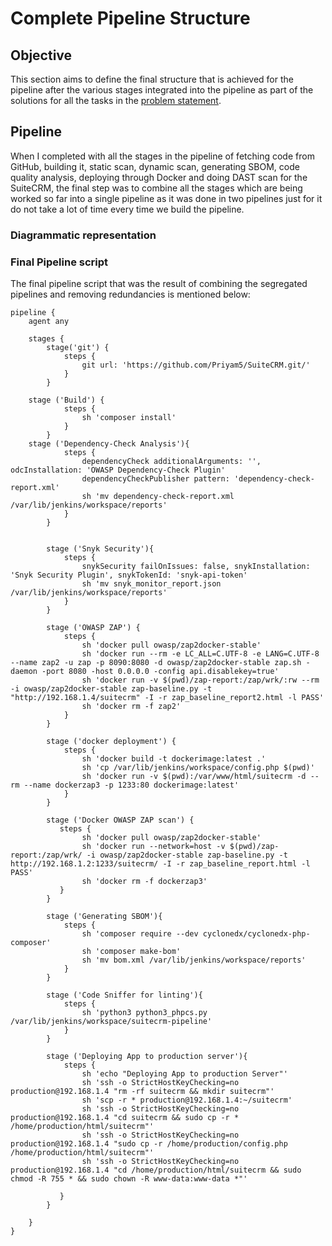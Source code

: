 # Complete Pipeline Structure

## Objective
This section aims to define the final structure that is achieved for the pipeline after the various stages integrated into the pipeline as part of the solutions for all the tasks in the [problem statement](https://intern-appsecco.netlify.app/problem-statement/).

## Pipeline

When I completed with all the stages in the pipeline of fetching code from GitHub, building it, static scan, dynamic scan, generating SBOM, code quality analysis, deploying through Docker and doing DAST scan for the SuiteCRM, the final step was to combine all the stages which are being worked so far into a single pipeline as it was done in two pipelines just for it do not take a lot of time every time we build the pipeline.

### Diagrammatic representation

### Final Pipeline script

The final pipeline script that was the result of combining the segregated pipelines and removing redundancies is mentioned below:

```
pipeline {
    agent any

    stages {
        stage('git') {
            steps {
                git url: 'https://github.com/Priyam5/SuiteCRM.git/'
            }
        }
        
    stage ('Build') {
            steps {
                sh 'composer install'
            }
        }
    stage ('Dependency-Check Analysis'){
            steps {
                dependencyCheck additionalArguments: '', odcInstallation: 'OWASP Dependency-Check Plugin'
                dependencyCheckPublisher pattern: 'dependency-check-report.xml'
                sh 'mv dependency-check-report.xml /var/lib/jenkins/workspace/reports'
            }    
        }
        
         
        stage ('Snyk Security'){
            steps {
                snykSecurity failOnIssues: false, snykInstallation: 'Snyk Security Plugin', snykTokenId: 'snyk-api-token'
                sh 'mv snyk_monitor_report.json /var/lib/jenkins/workspace/reports'
            }    
        }

        stage ('OWASP ZAP') {
            steps {
                sh 'docker pull owasp/zap2docker-stable'
                sh 'docker run --rm -e LC_ALL=C.UTF-8 -e LANG=C.UTF-8 --name zap2 -u zap -p 8090:8080 -d owasp/zap2docker-stable zap.sh -daemon -port 8080 -host 0.0.0.0 -config api.disablekey=true'
                sh 'docker run -v $(pwd)/zap-report:/zap/wrk/:rw --rm -i owasp/zap2docker-stable zap-baseline.py -t "http://192.168.1.4/suitecrm" -I -r zap_baseline_report2.html -l PASS'
                sh 'docker rm -f zap2'
            }
        }

        stage ('docker deployment') {
            steps {
                sh 'docker build -t dockerimage:latest .'
                sh 'cp /var/lib/jenkins/workspace/config.php $(pwd)'
                sh 'docker run -v $(pwd):/var/www/html/suitecrm -d --rm --name dockerzap3 -p 1233:80 dockerimage:latest'
            }
        }

        stage ('Docker OWASP ZAP scan') {
           steps {
                sh 'docker pull owasp/zap2docker-stable'
                sh 'docker run --network=host -v $(pwd)/zap-report:/zap/wrk/ -i owasp/zap2docker-stable zap-baseline.py -t http://192.168.1.2:1233/suitecrm/ -I -r zap_baseline_report.html -l PASS'
                sh 'docker rm -f dockerzap3'
           }
        }

        stage ('Generating SBOM'){
            steps {
                sh 'composer require --dev cyclonedx/cyclonedx-php-composer'
                sh 'composer make-bom'
                sh 'mv bom.xml /var/lib/jenkins/workspace/reports'
            }
        }
        
        stage ('Code Sniffer for linting'){
            steps {
                sh 'python3 python3_phpcs.py /var/lib/jenkins/workspace/suitecrm-pipeline'
            }
        }

        stage ('Deploying App to production server'){
            steps {
                sh 'echo "Deploying App to production Server"'
                sh 'ssh -o StrictHostKeyChecking=no production@192.168.1.4 "rm -rf suitecrm && mkdir suitecrm"'
                sh 'scp -r * production@192.168.1.4:~/suitecrm'
                sh 'ssh -o StrictHostKeyChecking=no production@192.168.1.4 "cd suitecrm && sudo cp -r * /home/production/html/suitecrm"'
                sh 'ssh -o StrictHostKeyChecking=no production@192.168.1.4 "sudo cp -r /home/production/config.php /home/production/html/suitecrm"'     
                sh 'ssh -o StrictHostKeyChecking=no production@192.168.1.4 "cd /home/production/html/suitecrm && sudo chmod -R 755 * && sudo chown -R www-data:www-data *"'
                
           }
        }
        
    }
}       
```        
